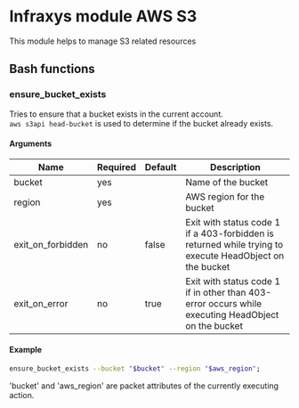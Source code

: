 # Infraxys module AWS S3

This module helps to manage S3 related resources

## Bash functions

### ensure_bucket_exists

Tries to ensure that a bucket exists in the current account.  
`aws s3api head-bucket` is used to determine if the bucket already exists.

#### Arguments

| Name | Required | Default | Description |
| ---- | -------- | ------- | ----------- |
| bucket | yes | | Name of the bucket |
| region | yes | | AWS region for the bucket |
| exit_on_forbidden | no | false | Exit with status code 1 if a 403-forbidden is returned while trying to execute HeadObject on the bucket |
| exit_on_error | no | true | Exit with status code 1 if in other than 403-error occurs while executing HeadObject on the bucket |
 

#### Example

```bash
ensure_bucket_exists --bucket "$bucket" --region "$aws_region";
```

'bucket' and 'aws_region' are packet attributes of the currently executing action.
